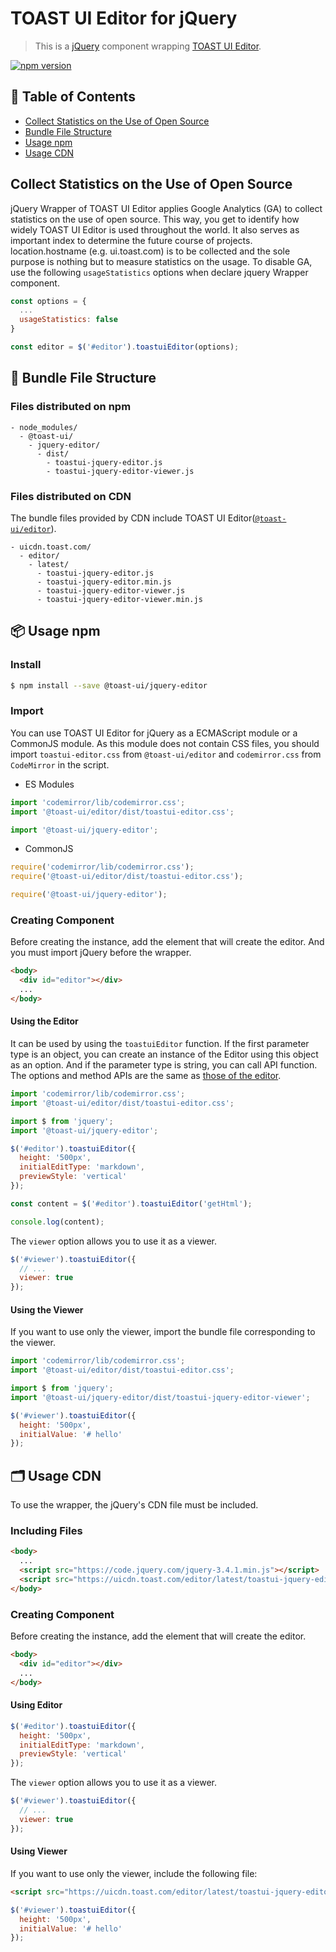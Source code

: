 # TOAST UI Editor for jQuery

> This is a [jQuery](https://jquery.com/) component wrapping [TOAST UI Editor](https://github.com/nhn/tui.editor/tree/master/apps/editor).

[![npm version](https://img.shields.io/npm/v/@toast-ui/jquery-editor.svg)](https://www.npmjs.com/package/@toast-ui/jquery-editor)

## 🚩 Table of Contents

- [Collect Statistics on the Use of Open Source](#collect-statistics-on-the-use-of-open-source)
- [Bundle File Structure](#-bundle-file-structure)
- [Usage npm](#-usage-npm)
- [Usage CDN](#-usage-cdn)

## Collect Statistics on the Use of Open Source

jQuery Wrapper of TOAST UI Editor applies Google Analytics (GA) to collect statistics on the use of open source. This way, you get to identify how widely TOAST UI Editor is used throughout the world. It also serves as important index to determine the future course of projects. location.hostname (e.g. ui.toast.com) is to be collected and the sole purpose is nothing but to measure statistics on the usage. To disable GA, use the following `usageStatistics` options when declare jquery Wrapper component.

```js
const options = {
  ...
  usageStatistics: false
}

const editor = $('#editor').toastuiEditor(options);
```

## 📁 Bundle File Structure

### Files distributed on npm

```
- node_modules/
  - @toast-ui/
    - jquery-editor/
      - dist/
        - toastui-jquery-editor.js
        - toastui-jquery-editor-viewer.js
```

### Files distributed on CDN

The bundle files provided by CDN include TOAST UI Editor([`@toast-ui/editor`](https://github.com/nhn/tui.editor/tree/master/apps/editor)).

```
- uicdn.toast.com/
  - editor/
    - latest/
      - toastui-jquery-editor.js
      - toastui-jquery-editor.min.js
      - toastui-jquery-editor-viewer.js
      - toastui-jquery-editor-viewer.min.js
```

## 📦 Usage npm

### Install

```sh
$ npm install --save @toast-ui/jquery-editor
```

### Import

You can use TOAST UI Editor for jQuery as a ECMAScript module or a CommonJS module. As this module does not contain CSS files, you should import `toastui-editor.css` from `@toast-ui/editor` and `codemirror.css` from `CodeMirror` in the script.

- ES Modules

```js
import 'codemirror/lib/codemirror.css';
import '@toast-ui/editor/dist/toastui-editor.css';

import '@toast-ui/jquery-editor';
```

- CommonJS

```js
require('codemirror/lib/codemirror.css');
require('@toast-ui/editor/dist/toastui-editor.css');

require('@toast-ui/jquery-editor');
```

### Creating Component

Before creating the instance, add the element that will create the editor. And you must import jQuery before the wrapper.

```html
<body>
  <div id="editor"></div>
  ...
</body>
```

#### Using the Editor

It can be used by using the `toastuiEditor` function. If the first parameter type is an object, you can create an instance of the Editor using this object as an option. And if the parameter type is string, you can call API function. The options and method APIs are the same as [those of the editor](https://nhn.github.io/tui.editor/latest/ToastUIEditor).

```js
import 'codemirror/lib/codemirror.css';
import '@toast-ui/editor/dist/toastui-editor.css';

import $ from 'jquery';
import '@toast-ui/jquery-editor';

$('#editor').toastuiEditor({
  height: '500px',
  initialEditType: 'markdown',
  previewStyle: 'vertical'
});

const content = $('#editor').toastuiEditor('getHtml');

console.log(content);
```

The `viewer` option allows you to use it as a viewer.

```js
$('#viewer').toastuiEditor({
  // ...
  viewer: true
});
```

#### Using the Viewer

If you want to use only the viewer, import the bundle file corresponding to the viewer.

```js
import 'codemirror/lib/codemirror.css';
import '@toast-ui/editor/dist/toastui-editor.css';

import $ from 'jquery';
import '@toast-ui/jquery-editor/dist/toastui-jquery-editor-viewer';

$('#viewer').toastuiEditor({
  height: '500px',
  initialValue: '# hello'
});
```

## 🗂 Usage CDN

To use the wrapper, the jQuery's CDN file must be included.

### Including Files

```html
<body>
  ...
  <script src="https://code.jquery.com/jquery-3.4.1.min.js"></script>
  <script src="https://uicdn.toast.com/editor/latest/toastui-jquery-editor.min.js"></script>
</body>
```

### Creating Component

Before creating the instance, add the element that will create the editor.

```html
<body>
  <div id="editor"></div>
  ...
</body>
```

#### Using Editor

```js
$('#editor').toastuiEditor({
  height: '500px',
  initialEditType: 'markdown',
  previewStyle: 'vertical'
});
```

The `viewer` option allows you to use it as a viewer.

```js
$('#viewer').toastuiEditor({
  // ...
  viewer: true
});
```

#### Using Viewer

If you want to use only the viewer, include the following file:

```html
<script src="https://uicdn.toast.com/editor/latest/toastui-jquery-editor-viewer.min.js"></script>
```

```js
$('#viewer').toastuiEditor({
  height: '500px',
  initialValue: '# hello'
});
```